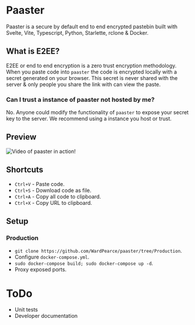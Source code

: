 # Paaster
Paaster is a secure by default end to end encrypted pastebin built with Svelte, Vite, Typescript, Python, Starlette, rclone & Docker.

## What is E2EE?
E2EE or end to end encryption is a zero trust encryption methodology. When you paste code into `paaster` the code is encrypted locally with a secret generated on your browser. This secret is never shared with the server & only people you share the link with can view the paste.

### Can I trust a instance of paaster not hosted by me?
No. Anyone could modify the functionality of `paaster` to expose your secret key to the server. We recommend using a instance you host or trust.

## Preview
![Video of paaster in action!](https://i.imgur.com/g78UTK2.gif)

## Shortcuts
- `Ctrl+V` - Paste code.
- `Ctrl+S` - Download code as file.
- `Ctrl+A` - Copy all code to clipboard.
- `Ctrl+X` - Copy URL to clipboard.

## Setup
### Production
- `git clone https://github.com/WardPearce/paaster/tree/Production`.
- Configure `docker-compose.yml`.
- `sudo docker-compose build; sudo docker-compose up -d`.
- Proxy exposed ports.

# ToDo
- Unit tests
- Developer documentation
